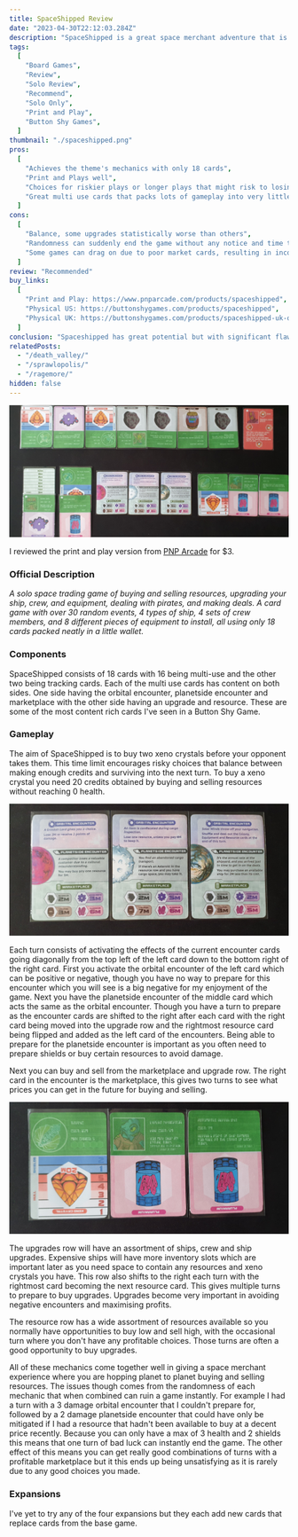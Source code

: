 ```yaml
---
title: SpaceShipped Review
date: "2023-04-30T22:12:03.284Z"
description: "SpaceShipped is a great space merchant adventure that is let down by extreme randomness."
tags:
  [
    "Board Games",
    "Review",
    "Solo Review",
    "Recommend",
    "Solo Only",
    "Print and Play",
    "Button Shy Games",
  ]
thumbnail: "./spaceshipped.png"
pros:
  [
    "Achieves the theme's mechanics with only 18 cards",
    "Print and Plays well",
    "Choices for riskier plays or longer plays that might risk to losing to the enemy",
    "Great multi use cards that packs lots of gameplay into very little",
  ]
cons:
  [
    "Balance, some upgrades statistically worse than others",
    "Randomness can suddenly end the game without any notice and time to prepare",
    "Some games can drag on due to poor market cards, resulting in inconsistent game lengths",
  ]
review: "Recommended"
buy_links:
  [
    "Print and Play: https://www.pnparcade.com/products/spaceshipped",
    "Physical US: https://buttonshygames.com/products/spaceshipped",
    "Physical UK: https://buttonshygames.com/products/spaceshipped-uk-only",
  ]
conclusion: "Spaceshipped has great potential but with significant flaws, the game feels like a space merchant adventure with only a few cards. But the randomness really reduces the potential fun and could be easily improved with a few tweaks to the damage numbers and encounter system."
relatedPosts:
  - "/death_valley/"
  - "/sprawlopolis/"
  - "/ragemore/"
hidden: false
---
```


![SpaceShipped](./space_full.jpg)

I reviewed the print and play version from [PNP Arcade](https://www.pnparcade.com/products/spaceshipped) for $3.

### Official Description

_A solo space trading game of buying and selling resources, upgrading your ship, crew, and equipment, dealing with pirates, and making deals. A card game with over 30 random events, 4 types of ship, 4 sets of crew members, and 8 different pieces of equipment to install, all using only 18 cards packed neatly in a little wallet._

### Components

SpaceShipped consists of 18 cards with 16 being multi-use and the other two being tracking cards. Each of the multi use cards has content on both sides. One side having the orbital encounter, planetside encounter and marketplace with the other side having an upgrade and resource. These are some of the most content rich cards I've seen in a Button Shy Game.

### Gameplay

The aim of SpaceShipped is to buy two xeno crystals before your opponent takes them. This time limit encourages risky choices that balance between making enough credits and surviving into the next turn. To buy a xeno crystal you need 20 credits obtained by buying and selling resources without reaching 0 health.

![SpaceShipped](./space_encounter.jpg)

Each turn consists of activating the effects of the current encounter cards going diagonally from the top left of the left card down to the bottom right of the right card. First you activate the orbital encounter of the left card which can be positive or negative, though you have no way to prepare for this encounter which you will see is a big negative for my enjoyment of the game. Next you have the planetside encounter of the middle card which acts the same as the orbital encounter. Though you have a turn to prepare as the encounter cards are shifted to the right after each card with the right card being moved into the upgrade row and the rightmost resource card being flipped and added as the left card of the encounters. Being able to prepare for the planetside encounter is important as you often need to prepare shields or buy certain resources to avoid damage.

Next you can buy and sell from the marketplace and upgrade row. The right card in the encounter is the marketplace, this gives two turns to see what prices you can get in the future for buying and selling.

![SpaceShipped](./space_upgrades.jpg)

The upgrades row will have an assortment of ships, crew and ship upgrades. Expensive ships will have more inventory slots which are important later as you need space to contain any resources and xeno crystals you have. This row also shifts to the right each turn with the rightmost card becoming the next resource card. This gives multiple turns to prepare to buy upgrades. Upgrades become very important in avoiding negative encounters and maximising profits.

The resource row has a wide assortment of resources available so you normally have opportunities to buy low and sell high, with the occasional turn where you don't have any profitable choices. Those turns are often a good opportunity to buy upgrades.

All of these mechanics come together well in giving a space merchant experience where you are hopping planet to planet buying and selling resources. The issues though comes from the randomness of each mechanic that when combined can ruin a game instantly. For example I had a turn with a 3 damage orbital encounter that I couldn't prepare for, followed by a 2 damage planetside encounter that could have only be mitigated if I had a resource that hadn't been available to buy at a decent price recently. Because you can only have a max of 3 health and 2 shields this means that one turn of bad luck can instantly end the game. The other effect of this means you can get really good combinations of turns with a profitable marketplace but it this ends up being unsatisfying as it is rarely due to any good choices you made.

### Expansions

I've yet to try any of the four expansions but they each add new cards that replace cards from the base game.
